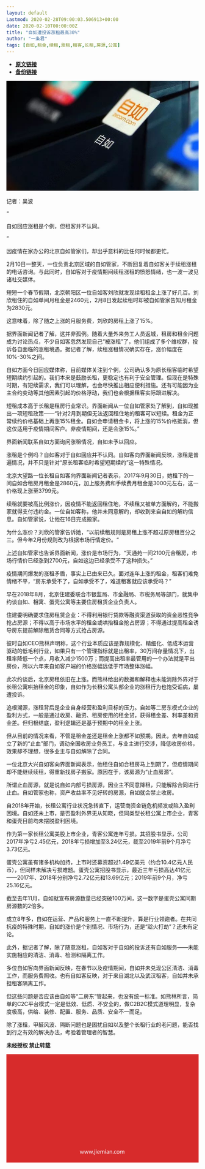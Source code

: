 ```yaml
---
layout: default
Lastmod: 2020-02-28T09:00:03.506913+00:00
date: 2020-02-10T00:00:00Z
title: "自如遭投诉涨租最高30%"
author: "一条君"
tags: [自如,租金,续租,涨租,租客,长租,房源,公寓]
---
```


* [**原文链接**](http://mp.weixin.qq.com/s?__biz=MjM5NTE0ODc2Nw==&mid=2650462947&idx=4&sn=655dcb76d24194bf175ebee5e5a5b659&chksm=bef29c5389851545c64abcac798ed8f14d7bc472d3dadee4aff3b4cac3f2bceea5759ded6119#rd)
* [**备份链接**](http://archive.today/wziJk)


![](/images/post/fa84f0fecdb4200abef6c3d23db67d5c.jpg)

记者：吴波

“ 

  

自如回应涨租是个例，但租客并不认同。

  

”

因疫情在家办公的北京自如管家们，却出乎意料的比任何时候都更忙。  

2月10日一整天，一位负责北京区域的自如管家，不断回复着自如客关于续租涨租的电话咨询。与此同时，自如客对于疫情期间续租涨租的愤怒情绪，也一波一波见诸社交媒体。

短短一个春节假期，北京朝阳区一位自如客刘欣就发现续租租金上涨了好几百。刘欣租住的自如单间月租金是2460元，2月8日发起续租时却被自如管家告知月租金为2830元。

这意味着，除了随之上涨的月服务费，刘欣的房租上涨了15%。

据界面新闻记者了解，这并非孤例。随着大量外来务工人员返城，租房和租金问题成为讨论热点，不少自如客忽然发现自己“被涨租”了，他们组成了多个维权群，投诉各自面临的涨租境遇。据记者了解，续租涨租情况确实存在，涨价幅度在10%-30%之间。

自如方面今日回应媒体称，目前媒体关注到个例，公司确认多为原长租客临时希望短期续约引起的。我们本来是鼓励长租，更稳定也有利于安全管理。但现在是特殊时期，有短续需求，我们可以理解，也会尽快推出相应便利措施。还有可能因为业主合约变动等其他因素引起的价格浮动，我们也会根据租客实际跟进解决。

短租成本高于长租是租房行业常识。界面新闻从一位自如管家处了解到，自如现推出一项短租政策——“针对2月到期但无法返回租住地的租客可以短续。租金为正常续约价格基础上再涨15%租金。自如会申请租金卡，将上涨的15%价格抵消，但这仅适用于疫情期间客户。非疫情期间，还是会涨15%。”

界面新闻联系自如方面询问涨租情况，自如未予以回应。

涨租是个例吗？自如客对于自如回应并不认同。自如客向界面新闻反映，涨租是普遍情况，并不只是针对“原长租客临时希望短期续约”这一特殊情况。

北京大望路一位长租自如客向界面新闻记者表示，2017年9月30日，她租下的一间自如合租房月租金是2860元，加上服务费和手续费月租金是3000元左右，这一价格现上涨至3799元。

续租就要被高比例涨价，因疫情不能返回租住地，不续租又被单方面解约，不能搬家就得支付违约金。一位自如客称，他并未同意解约，却收到来自自如的解约信息。自如管家说，让他在16日完成搬家。

为什么涨价？刘欣的管家告诉她，“以前续租规则是房租上涨不超过原房租百分之三。但今年2月份规则改为根据市场行情定价。“

上述自如管家也告诉界面新闻，涨价是市场行为，“天通苑一间2100元合租房，市场行情价已经涨到2700元，自如这边已经承受不了这种损失。”

疫情期间爆发的涨租矛盾，事实上已由来已久。面对连年上涨的租金，租客们难免情绪不平，“房东承受不了，自如承受不了，难道租客就应该承受吗？”

早在2018年8月，北京住建委联合市银监局、市金融局、市税务局等部门，就集中约谈自如、相寓、蛋壳公寓等主要住房租赁企业负责人。

住建委明确要求住房租赁企业：不得利用银行贷款等融资渠道获取的资金恶性竞争抢占房源；不得以高于市场水平的租金或哄抬租金抢占房源；不得通过提高租金诱导房东提前解除租赁合同等方式抢占房源。

彼时自如CEO熊林声明称，这个行业本质应该是靠规模化、精细化、低成本运营驱动的低毛利行业，如果只有一个管理指标就是出租率，30万间存量情况下，出租率降低一个点，月收入减少1500万；而提高出租率最管用的一个办法就是平出房价，所以六年来自如客户端的价格涨幅远低于市场整体涨幅。

此次约谈后，北京房租依旧在上涨。而熊林给出的数据和解释也未能消除外界对于长租公寓哄抬租金的印象，自如作为长租公寓头部企业的涨租行为也饱受诟病，屡遭投诉。

追根溯源，涨租背后是企业自身经营和盈利目标的压力。自如等二房东模式企业的盈利方式，一般是通过收房、融资、租房使用的租金贷，获得租金差、利率差和资金差。但归根结底，盈利逻辑还是基于预期中的租金上涨。

但从目前的情况来看，不管是租金差还是租金上涨都不如预期。因此，去年自如成立了新的“止血”部门，调动全国收房业务员工，与业主进行交涉，降低收房价格，效果却不理想，很多业主与自如解除了合同。

一位北京大兴自如客向界面新闻表示，他租住自如合租房马上到期了，但疫情期间却不能继续续租，得重新找房子搬家。原因在于，该房源为“止血房源”。

所谓止血房源，就是说自如内部亏损房源，因业主不同意降租，只能解除合同进行止血。自如管家也称，资产收益率不见好转的房源，自如就会禁止收房。

自2018年开始，长租公寓行业状况急转直下，运营商资金链危机频发或陷入盈利困境。自如还未上市，是否盈利外界无从知晓，但同类型长租公寓上市企业，青客和蛋壳目前均未摆脱盈利困境。

作为第一家长租公寓美股上市企业，青客公寓连年亏损。其招股书显示，公司2017年净亏2.45亿元，2018年亏损增加至3.24亿元，截至2019年前9个月净亏3.73亿元。

蛋壳公寓虽有诸多机构加持，上市时还募资超过1.49亿美元（约合10.4亿元人民币），但同样未解决亏损难题。蛋壳公寓招股书显示，最近三年亏损高达41亿元——2017年、2018年分别净亏2.72亿元和13.69亿元；2019年前9个月，净亏25.16亿元。

截至去年11月，自如就宣布房源数量已经突破100万间，这一数字是蛋壳公寓同期房源数的2倍多。

成立8年多，自如在运营、产品和服务上一直不断提升，算是行业领跑者。在共同抗疫的特殊时期，自如的涨价是个别情况、市场行为，还是“趁火打劫”？还未有定论。

此外，据记者了解，除了随意涨租，自如客对于自如的投诉还有自如服务——未能实施相应的清洁、消毒、检测和隔离工作。

多位自如客向界面新闻反映，在春节以及疫情期间，自如并未兑现公区清洁、消毒工作，而服务费照收。也有自如客反映，对于来自湖北以及武汉租客，自如并未承担租客隔离工作。

但这些问题是否应该由自如等“二房东”管起来，也没有统一标准。如熊林所言，简单的C2C平台模式一定是低效、低质、不安全的，做C2B2C模式道理明显，复杂度极高，供给、装修、配置、服务、品质、安全不一而足。

除了涨租，甲醛风波、隔断问题也是困扰自如以及整个长租行业的老问题，能否找到行之有效的解决办法，考验着管理者的智慧。

  

**未经授权 禁止转载**

  

  

![](/images/post/3ef9527fd7edfb43b0c70486c7a956af.jpg)

